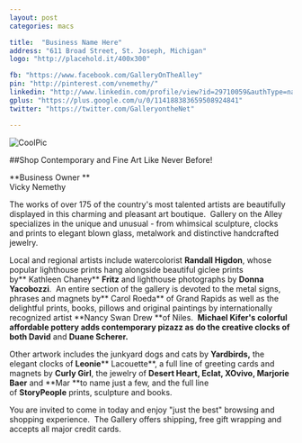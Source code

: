 ```yaml
---
layout: post
categories: macs

title:  "Business Name Here"
address: "611 Broad Street, St. Joseph, Michigan"
logo: "http://placehold.it/400x300"

fb: "https://www.facebook.com/GalleryOnTheAlley"
pin: "http://pinterest.com/vnemethy/"
linkedin: "http://www.linkedin.com/profile/view?id=29710059&authType=name&authToken=vYFi&goback=%2Enmp_*1_*1_*1_*1_*1_*1_*1_*1_*1&trk=NUS_CONN-conntr"
gplus: "https://plus.google.com/u/0/114188383659508924841"
twitter: "https://twitter.com/GalleryontheNet"

---
```


![CoolPic](http://www.goswm.com/go_htm/southwest_michigan_guide/michigan_shopping/galleryonthealley/galleryhome.png)

##Shop Contemporary and Fine Art Like Never Before!

**Business Owner **  
Vicky Nemethy   

The works of over 175 of the country's most talented artists are beautifully displayed in this charming and pleasant art boutique.  Gallery on the Alley specializes in the unique and unusual - from whimsical sculpture, clocks and prints to elegant blown glass, metalwork and distinctive handcrafted jewelry.

Local and regional artists include watercolorist **Randall Higdon**, whose popular lighthouse prints hang alongside beautiful giclee prints by** Kathleen Chaney** **Fritz** and lighthouse photographs by **Donna Yacobozzi**.  An entire section of the gallery is devoted to the metal signs, phrases and magnets by** Carol Roeda** of Grand Rapids as well as the delightful prints, books, pillows and original paintings by internationally recognized artist **Nancy Swan Drew **of Niles.  **Michael Kifer's **colorful affordable pottery adds contemporary pizazz as do the creative clocks of both** David** and **Duane Scherer.**

Other artwork includes the junkyard dogs and cats by **Yardbirds,** the elegant clocks of **Leonie**** Lacouette**, a full line of greeting cards and magnets by **Curly Girl**, the jewelry of **Desert Heart, Eclat, XOvivo, Marjorie Baer** and **Mar **to name just a few, and the full line of **StoryPeople** prints, sculpture and books.

You are invited to come in today and enjoy "just the best" browsing and shopping experience.  The Gallery offers shipping, free gift wrapping and accepts all major credit cards.